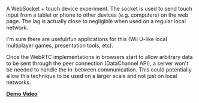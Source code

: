 A WebSocket + touch device experiment. The socket is used to send touch input
from a tablet or phone to other devices (e.g. computers) on the web page.
The lag is actually close to negligible when used on a regular local network.

I'm sure there are useful/fun applications for this (Wii U-like local multiplayer
games, presentation tools, etc).

Once the WebRTC implementations in browsers start to allow arbitrary data to be sent
through the peer connection (DataChannel API), a server won't be needed to handle
the in-between communication. This could potentially allow this technique
to be used on a larger scale and not just on local networks.  

__[Demo Video](https://vine.co/v/b6mdFxFvizK)__ 

